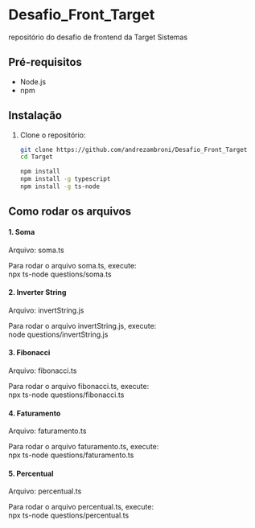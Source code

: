 ﻿
# Desafio_Front_Target

repositório do desafio de frontend da Target Sistemas

## Pré-requisitos

- Node.js 
- npm 

## Instalação

1. Clone o repositório:
   ```sh
   git clone https://github.com/andrezambroni/Desafio_Front_Target
   cd Target

   npm install
   npm install -g typescript
   npm install -g ts-node


## Como rodar os arquivos
#### 1. Soma
Arquivo: soma.ts

Para rodar o arquivo soma.ts, execute:   
npx ts-node questions/soma.ts

#### 2. Inverter String
Arquivo: invertString.js

Para rodar o arquivo invertString.js, execute:   
node questions/invertString.js

#### 3. Fibonacci
Arquivo: fibonacci.ts

Para rodar o arquivo fibonacci.ts, execute:   
npx ts-node questions/fibonacci.ts   

#### 4. Faturamento
Arquivo: faturamento.ts

Para rodar o arquivo faturamento.ts, execute:   
npx ts-node questions/faturamento.ts

#### 5. Percentual
Arquivo: percentual.ts 

Para rodar o arquivo percentual.ts, execute:   
npx ts-node questions/percentual.ts

